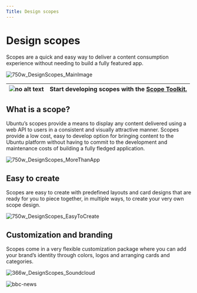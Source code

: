 ```yaml
---
Title: Design scopes
---
```


# Design scopes


Scopes are a quick and easy way to deliver a content consumption experience without needing to build a fully featured app.

![750w_DesignScopes_MainImage](https://assets.ubuntu.com/v1/12e52e48-750w_DesignScopes_MainImage.png)


|![no alt text](https://assets.ubuntu.com/v1/608696e3-developer_links..png)|Start developing scopes with the [Scope Toolkit.](../../../scopes/design/index.md)|
|---|-----|


## What is a scope?

Ubuntu’s scopes provide a means to display any content delivered using a web API to users in a consistent and visually attractive manner. Scopes provide a low cost, easy to develop option for bringing content to the Ubuntu platform without having to commit to the development and maintenance costs of building a fully fledged application.

![750w_DesignScopes_MoreThanApp](https://assets.ubuntu.com/v1/f18d9326-750w_DesignScopes_MoreThanApp.png)


## Easy to create


Scopes are easy to create with predefined layouts and card designs that are ready for you to piece together, in multiple ways, to create your very own scope design.

![750w_DesignScopes_EasyToCreate](https://assets.ubuntu.com/v1/10ebd7dd-750w_DesignScopes_EasyToCreate.png)


## Customization and branding


Scopes come in a very flexible customization package where you can add your brand’s identity through colors, logos and arranging cards and categories.


![366w_DesignScopes_Soundcloud](https://assets.ubuntu.com/v1/1bd8c846-366w_DesignScopes_Soundcloud.png?w=398)


![bbc-news](https://assets.ubuntu.com/v1/4b364cf9-bbc-news.png?w=398)
